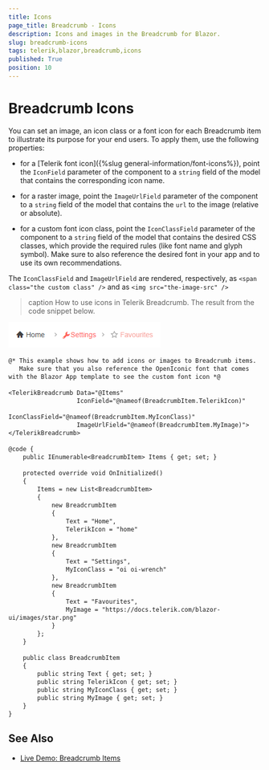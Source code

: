 ```yaml
---
title: Icons
page_title: Breadcrumb - Icons
description: Icons and images in the Breadcrumb for Blazor.
slug: breadcrumb-icons
tags: telerik,blazor,breadcrumb,icons
published: True
position: 10
---
```


# Breadcrumb Icons

You can set an image, an icon class or a font icon for each Breadcrumb item to illustrate its purpose for your end users. To apply them, use the following properties:

* for a [Telerik font icon]({%slug general-information/font-icons%}), point the `IconField` parameter of the component to a `string` field of the model that contains the corresponding icon name.

* for a raster image, point the `ImageUrlField` parameter of the component to a `string` field of the model that contains the `url` to the image (relative or absolute).

* for a custom font icon class, point the `IconClassField` parameter of the component to a `string` field of the model that contains the desired CSS classes, which provide the required rules (like font name and glyph symbol). Make sure to also reference the desired font in your app and to use its own recommendations.

The `IconClassField` and `ImageUrlField` are rendered, respectively, as `<span class="the custom class" />` and as `<img src="the-image-src" />`

>caption How to use icons in Telerik Breadcrumb. The result from the code snippet below.

![Breadcrumb Icons](images/breadcrumb-icons-example.png)

````CSHTML
@* This example shows how to add icons or images to Breadcrumb items. 
   Make sure that you also reference the OpenIconic font that comes with the Blazor App template to see the custom font icon *@

<TelerikBreadcrumb Data="@Items"
                   IconField="@nameof(BreadcrumbItem.TelerikIcon)"
                   IconClassField="@nameof(BreadcrumbItem.MyIconClass)"
                   ImageUrlField="@nameof(BreadcrumbItem.MyImage)">
</TelerikBreadcrumb>

@code {
    public IEnumerable<BreadcrumbItem> Items { get; set; }

    protected override void OnInitialized()
    {
        Items = new List<BreadcrumbItem>
        {
            new BreadcrumbItem
            {
                Text = "Home",
                TelerikIcon = "home"
            },
            new BreadcrumbItem
            {
                Text = "Settings",
                MyIconClass = "oi oi-wrench"
            },
            new BreadcrumbItem
            {
                Text = "Favourites",
                MyImage = "https://docs.telerik.com/blazor-ui/images/star.png"
            }
        };
    }

    public class BreadcrumbItem
    {
        public string Text { get; set; }
        public string TelerikIcon { get; set; }
        public string MyIconClass { get; set; }
        public string MyImage { get; set; }
    }
}
````


## See Also

  * [Live Demo: Breadcrumb Items](https://demos.telerik.com/blazor-ui/breadcrumb/items)
